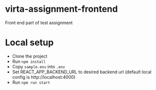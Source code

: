 # virta-assignment-frontend
Front end part of test assignment

# Local setup

- Clone the project
- Run `npm install`
- Copy `sample.env` into `.env`
- Set REACT_APP_BACKEND_URL to desired backend url (default local config is http://localhost:4000)
- Run `npm run start`
